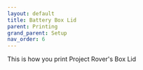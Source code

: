 ```yaml
---
layout: default
title: Battery Box Lid
parent: Printing
grand_parent: Setup
nav_order: 6
---
```


This is how you print Project Rover's Box Lid